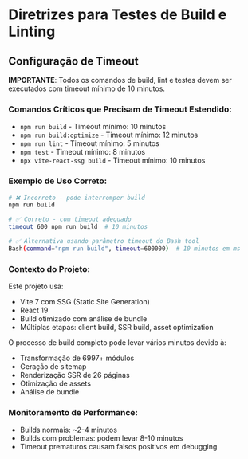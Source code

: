 # Diretrizes para Testes de Build e Linting

## Configuração de Timeout

**IMPORTANTE**: Todos os comandos de build, lint e testes devem ser executados com timeout mínimo de 10 minutos.

### Comandos Críticos que Precisam de Timeout Estendido:

- `npm run build` - Timeout mínimo: 10 minutos
- `npm run build:optimize` - Timeout mínimo: 12 minutos  
- `npm run lint` - Timeout mínimo: 5 minutos
- `npm test` - Timeout mínimo: 8 minutos
- `npx vite-react-ssg build` - Timeout mínimo: 10 minutos

### Exemplo de Uso Correto:

```bash
# ❌ Incorreto - pode interromper build
npm run build

# ✅ Correto - com timeout adequado
timeout 600 npm run build  # 10 minutos

# ✅ Alternativa usando parâmetro timeout do Bash tool
Bash(command="npm run build", timeout=600000)  # 10 minutos em ms
```

### Contexto do Projeto:

Este projeto usa:
- Vite 7 com SSG (Static Site Generation)
- React 19
- Build otimizado com análise de bundle
- Múltiplas etapas: client build, SSR build, asset optimization

O processo de build completo pode levar vários minutos devido à:
- Transformação de 6997+ módulos
- Geração de sitemap
- Renderização SSR de 26 páginas
- Otimização de assets
- Análise de bundle

### Monitoramento de Performance:

- Builds normais: ~2-4 minutos
- Builds com problemas: podem levar 8-10 minutos
- Timeout prematuros causam falsos positivos em debugging